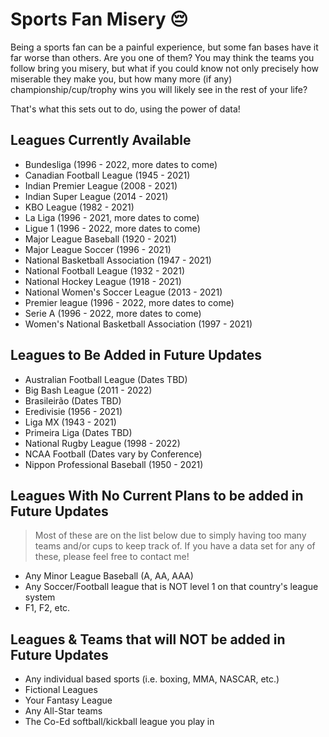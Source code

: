 # Sports Fan Misery 😔

Being a sports fan can be a painful experience, but some fan bases have it far worse than others. Are you one of them? You may think the teams you follow bring you misery, but what if you could know not only precisely how miserable they make you, but how many more (if any) championship/cup/trophy wins you will likely see in the rest of your life?

That's what this sets out to do, using the power of data!

## Leagues Currently Available

- Bundesliga (1996 - 2022, more dates to come)
- Canadian Football League (1945 - 2021)
- Indian Premier League (2008 - 2021)
- Indian Super League (2014 - 2021)
- KBO League (1982 - 2021)
- La Liga (1996 - 2021, more dates to come)
- Ligue 1 (1996 - 2022, more dates to come)
- Major League Baseball (1920 - 2021)
- Major League Soccer (1996 - 2021)
- National Basketball Association (1947 - 2021)
- National Football League (1932 - 2021)
- National Hockey League (1918 - 2021)
- National Women's Soccer League (2013 - 2021)
- Premier league (1996 - 2022, more dates to come)
- Serie A (1996 - 2022, more dates to come)
- Women's National Basketball Association (1997 - 2021)

## Leagues to Be Added in Future Updates

- Australian Football League (Dates TBD)
- Big Bash League (2011 - 2022)
- Brasileirão (Dates TBD)
- Eredivisie (1956 - 2021)
- Liga MX (1943 - 2021)
- Primeira Liga (Dates TBD)
- National Rugby League (1998 - 2022)
- NCAA Football (Dates vary by Conference)
- Nippon Professional Baseball (1950 - 2021)

## Leagues With No Current Plans to be added in Future Updates

> Most of these are on the list below due to simply having too many teams and/or cups to keep track of. If you have a data set for any of these, please feel free to contact me!

- Any Minor League Baseball (A, AA, AAA)
- Any Soccer/Football league that is NOT level 1 on that country's league system
- F1, F2, etc.

## Leagues & Teams that will NOT be added in Future Updates

- Any individual based sports (i.e. boxing, MMA, NASCAR, etc.)
- Fictional Leagues
- Your Fantasy League
- Any All-Star teams
- The Co-Ed softball/kickball league you play in
